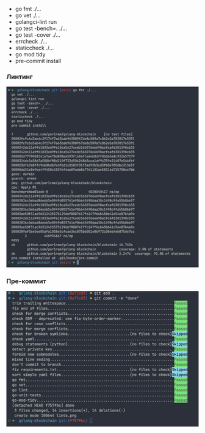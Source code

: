 - go fmt ./...
- go vet ./...
- golangci-lint run
- go test -bench=. ./...
- go test -cover ./...
- errcheck ./...
- staticcheck ./...
- go mod tidy
- pre-commit install

### Линтинг

![Линтинг](lint.png "Линтинг")

### Пре-коммит

![Пре-коммит](precommit.png "Пре-коммит")
